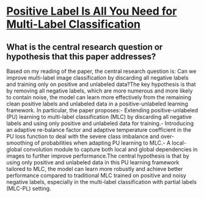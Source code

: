 # [Positive Label Is All You Need for Multi-Label Classification](https://arxiv.org/abs/2306.16016)

## What is the central research question or hypothesis that this paper addresses?

Based on my reading of the paper, the central research question is: Can we improve multi-label image classification by discarding all negative labels and training only on positive and unlabeled data?The key hypothesis is that by removing all negative labels, which are more numerous and more likely to contain noise, the model can learn more effectively from the remaining clean positive labels and unlabeled data in a positive-unlabeled learning framework. In particular, the paper proposes:- Extending positive-unlabeled (PU) learning to multi-label classification (MLC) by discarding all negative labels and using only positive and unlabeled data for training.- Introducing an adaptive re-balance factor and adaptive temperature coefficient in the PU loss function to deal with the severe class imbalance and over-smoothing of probabilities when adapting PU learning to MLC.- A local-global convolution module to capture both local and global dependencies in images to further improve performance.The central hypothesis is that by using only positive and unlabeled data in this PU learning framework tailored to MLC, the model can learn more robustly and achieve better performance compared to traditional MLC trained on positive and noisy negative labels, especially in the multi-label classification with partial labels (MLC-PL) setting.
